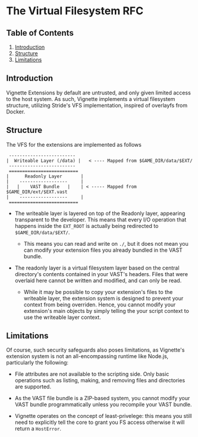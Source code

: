 # The Virtual Filesystem RFC

## Table of Contents
1. [Introduction](#Introduction)
2. [Structure](#Structure)
3. [Limitations](#Limitations)

## Introduction

Vignette Extensions by default are untrusted, and only given limited access to the host system. As such, Vignette implements a virtual filesystem structure, utilizing Stride's VFS implementation, inspired of overlayfs from Docker.

## Structure

The VFS for the extensions are implemented as follows

```
 -------------------------
|  Writeable Layer (/data) |   < ---- Mapped from $GAME_DIR/data/$EXT/
 ------------------------- 
 ==========================
|      Readonly Layer       |
|    ------------------     |
|   |    VAST Bundle   |    | < ----- Mapped from $GAME_DIR/ext/$EXT.vast
|    ------------------     |
 ==========================
```

- The writeable layer is layered on top of the Readonly layer, appearing transparent to the developer. This means that every I/O operation that happens inside the `EXT_ROOT` is actually being redirected to `$GAME_DIR/data/$EXT/`.
   - This means you can read and write on `./`, but it does not mean you can modify your extension files you already bundled in the VAST bundle.

- The readonly layer is a virtual filesystem layer based on the central directory's contents contained in your VAST's headers. Files that were overlaid here cannot be written and modified, and can only be read.
  - While it may be possible to copy your extension's files to the writeable layer, the extension system is designed to prevent your context from being overriden. Hence, you cannot modify your extension's main objects by simply telling the your script context to use the writeable layer context.

## Limitations

Of course, such security safeguards also poses limitations, as Vignette's extension system is not an all-encompassing runtime like Node.js, particularly the following:

  - File attributes are not available to the scripting side. Only basic operations such as listing, making, and removing files and directories are supported.

  - As the VAST file bundle is a ZIP-based system, you cannot modify your VAST bundle programmatically unless you recompile your VAST bundle.

  - Vignette operates on the concept of least-privelege: this means you still need to explicitly tell the core to grant you FS access otherwise it will return a `HostError`.